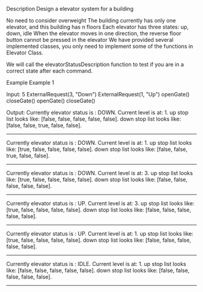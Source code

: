 Description
Design a elevator system for a building

No need to consider overweight
The building currently has only one elevator, and this building has n floors
Each elevator has three states: up, down, idle
When the elevator moves in one direction, the reverse floor button cannot be pressed in the elevator
We have provided several implemented classes, you only need to implement some of the functions in Elevator Class.

We will call the elevatorStatusDescription function to test if you are in a correct state after each command.

Example
Example 1

Input:
5
ExternalRequest(3, "Down")
ExternalRequest(1, "Up")
openGate()
closeGate()
openGate()
closeGate()

Output:
Currently elevator status is : DOWN.
Current level is at: 1.
up stop list looks like: [false, false, false, false, false].
down stop list looks like:  [false, false, true, false, false].
*****************************************
Currently elevator status is : DOWN.
Current level is at: 1.
up stop list looks like: [true, false, false, false, false].
down stop list looks like:  [false, false, true, false, false].
*****************************************
Currently elevator status is : DOWN.
Current level is at: 3.
up stop list looks like: [true, false, false, false, false].
down stop list looks like:  [false, false, false, false, false].
*****************************************
Currently elevator status is : UP.
Current level is at: 3.
up stop list looks like: [true, false, false, false, false].
down stop list looks like:  [false, false, false, false, false].
*****************************************
Currently elevator status is : UP.
Current level is at: 1.
up stop list looks like: [true, false, false, false, false].
down stop list looks like:  [false, false, false, false, false].
*****************************************
Currently elevator status is : IDLE.
Current level is at: 1.
up stop list looks like: [false, false, false, false, false].
down stop list looks like:  [false, false, false, false, false].
*****************************************

